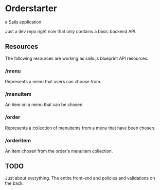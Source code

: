 # Orderstarter 

a [Sails](http://sailsjs.org) application

Just a dev repo right now that only contains a basic backend API.

## Resources

The following resources are working as sails.js blueprint API resources.

### /menu

Represents a menu that users can choose from.

### /menuitem

An item on a menu that can be chosen.

### /order

Represents a collection of menuitems from a menu that have been chosen.

### /orderitem

An item chosen from the order's menuitem collection.

## TODO

Just about everything. The entire front-end and policies and validations on the back.

